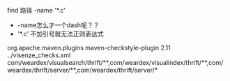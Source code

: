 
find 路径 -name '*.c'

  * -name怎么才一个dash呢？？
  * '*.c' 不加引号就无法正则表达式

   <plugin>
                <groupId>org.apache.maven.plugins</groupId>
                <artifactId>maven-checkstyle-plugin</artifactId>
                <version>2.11</version>
                <configuration>
                    <configLocation>../visenze_checks.xml</configLocation>
                    <excludes>
                        com/weardex/visualsearch/thrift/**,com/weardex/visualindex/thrift/**,com/weardex/thrift/server/**,com/weardex/thrift/server/*
                    </excludes>
                </configuration>
            </plugin>
